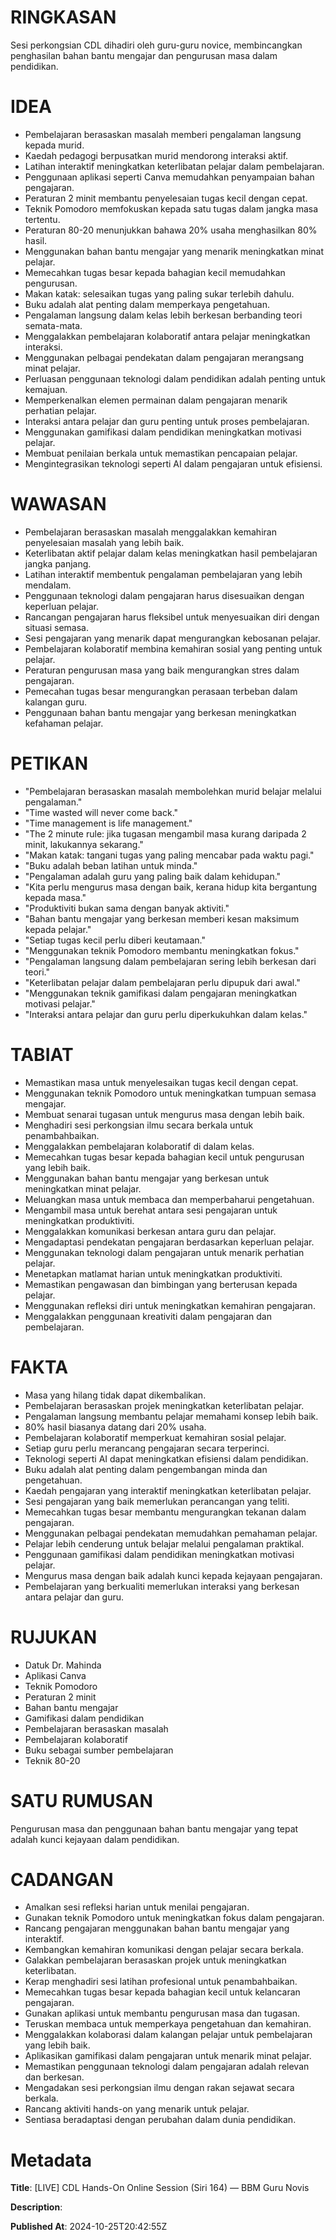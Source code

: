 # RINGKASAN
Sesi perkongsian CDL dihadiri oleh guru-guru novice, membincangkan penghasilan bahan bantu mengajar dan pengurusan masa dalam pendidikan.

# IDEA
- Pembelajaran berasaskan masalah memberi pengalaman langsung kepada murid.
- Kaedah pedagogi berpusatkan murid mendorong interaksi aktif.
- Latihan interaktif meningkatkan keterlibatan pelajar dalam pembelajaran.
- Penggunaan aplikasi seperti Canva memudahkan penyampaian bahan pengajaran.
- Peraturan 2 minit membantu penyelesaian tugas kecil dengan cepat.
- Teknik Pomodoro memfokuskan kepada satu tugas dalam jangka masa tertentu.
- Peraturan 80-20 menunjukkan bahawa 20% usaha menghasilkan 80% hasil.
- Menggunakan bahan bantu mengajar yang menarik meningkatkan minat pelajar.
- Memecahkan tugas besar kepada bahagian kecil memudahkan pengurusan.
- Makan katak: selesaikan tugas yang paling sukar terlebih dahulu.
- Buku adalah alat penting dalam memperkaya pengetahuan.
- Pengalaman langsung dalam kelas lebih berkesan berbanding teori semata-mata.
- Menggalakkan pembelajaran kolaboratif antara pelajar meningkatkan interaksi.
- Menggunakan pelbagai pendekatan dalam pengajaran merangsang minat pelajar.
- Perluasan penggunaan teknologi dalam pendidikan adalah penting untuk kemajuan.
- Memperkenalkan elemen permainan dalam pengajaran menarik perhatian pelajar.
- Interaksi antara pelajar dan guru penting untuk proses pembelajaran.
- Menggunakan gamifikasi dalam pendidikan meningkatkan motivasi pelajar.
- Membuat penilaian berkala untuk memastikan pencapaian pelajar.
- Mengintegrasikan teknologi seperti AI dalam pengajaran untuk efisiensi.

# WAWASAN
- Pembelajaran berasaskan masalah menggalakkan kemahiran penyelesaian masalah yang lebih baik.
- Keterlibatan aktif pelajar dalam kelas meningkatkan hasil pembelajaran jangka panjang.
- Latihan interaktif membentuk pengalaman pembelajaran yang lebih mendalam.
- Penggunaan teknologi dalam pengajaran harus disesuaikan dengan keperluan pelajar.
- Rancangan pengajaran harus fleksibel untuk menyesuaikan diri dengan situasi semasa.
- Sesi pengajaran yang menarik dapat mengurangkan kebosanan pelajar.
- Pembelajaran kolaboratif membina kemahiran sosial yang penting untuk pelajar.
- Peraturan pengurusan masa yang baik mengurangkan stres dalam pengajaran.
- Pemecahan tugas besar mengurangkan perasaan terbeban dalam kalangan guru.
- Penggunaan bahan bantu mengajar yang berkesan meningkatkan kefahaman pelajar.

# PETIKAN
- "Pembelajaran berasaskan masalah membolehkan murid belajar melalui pengalaman."
- "Time wasted will never come back." 
- "Time management is life management."
- "The 2 minute rule: jika tugasan mengambil masa kurang daripada 2 minit, lakukannya sekarang."
- "Makan katak: tangani tugas yang paling mencabar pada waktu pagi."
- "Buku adalah beban latihan untuk minda."
- "Pengalaman adalah guru yang paling baik dalam kehidupan."
- "Kita perlu mengurus masa dengan baik, kerana hidup kita bergantung kepada masa."
- "Produktiviti bukan sama dengan banyak aktiviti."
- "Bahan bantu mengajar yang berkesan memberi kesan maksimum kepada pelajar."
- "Setiap tugas kecil perlu diberi keutamaan."
- "Menggunakan teknik Pomodoro membantu meningkatkan fokus."
- "Pengalaman langsung dalam pembelajaran sering lebih berkesan dari teori."
- "Keterlibatan pelajar dalam pembelajaran perlu dipupuk dari awal."
- "Menggunakan teknik gamifikasi dalam pengajaran meningkatkan motivasi pelajar."
- "Interaksi antara pelajar dan guru perlu diperkukuhkan dalam kelas."

# TABIAT
- Memastikan masa untuk menyelesaikan tugas kecil dengan cepat.
- Menggunakan teknik Pomodoro untuk meningkatkan tumpuan semasa mengajar.
- Membuat senarai tugasan untuk mengurus masa dengan lebih baik.
- Menghadiri sesi perkongsian ilmu secara berkala untuk penambahbaikan.
- Menggalakkan pembelajaran kolaboratif di dalam kelas.
- Memecahkan tugas besar kepada bahagian kecil untuk pengurusan yang lebih baik.
- Menggunakan bahan bantu mengajar yang berkesan untuk meningkatkan minat pelajar.
- Meluangkan masa untuk membaca dan memperbaharui pengetahuan.
- Mengambil masa untuk berehat antara sesi pengajaran untuk meningkatkan produktiviti.
- Menggalakkan komunikasi berkesan antara guru dan pelajar.
- Mengadaptasi pendekatan pengajaran berdasarkan keperluan pelajar.
- Menggunakan teknologi dalam pengajaran untuk menarik perhatian pelajar.
- Menetapkan matlamat harian untuk meningkatkan produktiviti.
- Memastikan pengawasan dan bimbingan yang berterusan kepada pelajar.
- Menggunakan refleksi diri untuk meningkatkan kemahiran pengajaran.
- Menggalakkan penggunaan kreativiti dalam pengajaran dan pembelajaran.

# FAKTA
- Masa yang hilang tidak dapat dikembalikan.
- Pembelajaran berasaskan projek meningkatkan keterlibatan pelajar.
- Pengalaman langsung membantu pelajar memahami konsep lebih baik.
- 80% hasil biasanya datang dari 20% usaha.
- Pembelajaran kolaboratif memperkuat kemahiran sosial pelajar.
- Setiap guru perlu merancang pengajaran secara terperinci.
- Teknologi seperti AI dapat meningkatkan efisiensi dalam pendidikan.
- Buku adalah alat penting dalam pengembangan minda dan pengetahuan.
- Kaedah pengajaran yang interaktif meningkatkan keterlibatan pelajar.
- Sesi pengajaran yang baik memerlukan perancangan yang teliti.
- Memecahkan tugas besar membantu mengurangkan tekanan dalam pengajaran.
- Menggunakan pelbagai pendekatan memudahkan pemahaman pelajar.
- Pelajar lebih cenderung untuk belajar melalui pengalaman praktikal.
- Penggunaan gamifikasi dalam pendidikan meningkatkan motivasi pelajar.
- Mengurus masa dengan baik adalah kunci kepada kejayaan pengajaran.
- Pembelajaran yang berkualiti memerlukan interaksi yang berkesan antara pelajar dan guru.

# RUJUKAN
- Datuk Dr. Mahinda
- Aplikasi Canva
- Teknik Pomodoro
- Peraturan 2 minit
- Bahan bantu mengajar
- Gamifikasi dalam pendidikan
- Pembelajaran berasaskan masalah
- Pembelajaran kolaboratif
- Buku sebagai sumber pembelajaran
- Teknik 80-20

# SATU RUMUSAN
Pengurusan masa dan penggunaan bahan bantu mengajar yang tepat adalah kunci kejayaan dalam pendidikan.

# CADANGAN
- Amalkan sesi refleksi harian untuk menilai pengajaran.
- Gunakan teknik Pomodoro untuk meningkatkan fokus dalam pengajaran.
- Rancang pengajaran menggunakan bahan bantu mengajar yang interaktif.
- Kembangkan kemahiran komunikasi dengan pelajar secara berkala.
- Galakkan pembelajaran berasaskan projek untuk meningkatkan keterlibatan.
- Kerap menghadiri sesi latihan profesional untuk penambahbaikan.
- Memecahkan tugas besar kepada bahagian kecil untuk kelancaran pengajaran.
- Gunakan aplikasi untuk membantu pengurusan masa dan tugasan.
- Teruskan membaca untuk memperkaya pengetahuan dan kemahiran.
- Menggalakkan kolaborasi dalam kalangan pelajar untuk pembelajaran yang lebih baik.
- Aplikasikan gamifikasi dalam pengajaran untuk menarik minat pelajar.
- Memastikan penggunaan teknologi dalam pengajaran adalah relevan dan berkesan.
- Mengadakan sesi perkongsian ilmu dengan rakan sejawat secara berkala.
- Rancang aktiviti hands-on yang menarik untuk pelajar.
- Sentiasa beradaptasi dengan perubahan dalam dunia pendidikan.

# Metadata
**Title**: [LIVE] CDL Hands-On Online Session (Siri 164) — BBM Guru Novis

**Description**: 

**Published At**: 2024-10-25T20:42:55Z